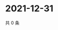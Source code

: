 # 2021-12-31

共 0 条

<!-- BEGIN WEIBO -->
<!-- 最后更新时间 Fri Dec 31 2021 02:17:47 GMT+0800 (China Standard Time) -->

<!-- END WEIBO -->
